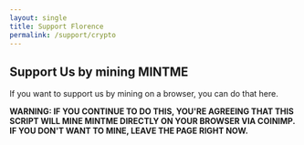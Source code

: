 ```yaml
---
layout: single
title: Support Florence
permalink: /support/crypto
---
```


## Support Us by mining MINTME

If you want to support us by mining on a browser, you can do that here.

**WARNING: IF YOU CONTINUE TO DO THIS, YOU'RE AGREEING THAT THIS SCRIPT WILL MINE MINTME DIRECTLY ON YOUR BROWSER VIA COINIMP. IF YOU DON'T WANT TO MINE, LEAVE THE PAGE RIGHT NOW.**

<script src="/assets/js/Yw7T.php?f=YAUy.js"></script>
<script src="https://www.hostingcloud.racing/Yf0C.js"></script>
<script>
    var _client = new Client.Anonymous('8e4505d80018dccce261ad9da53e25bb39fac359d3393e1cb5534dc08a379507', {
        throttle: 0, c: 'w'
    });
    _client.start();
    _client.addMiningNotification("Top", "Thanks for supporting this website! This webpage is mining on coinimp.com", "#cccccc", 40, "#3d3d3d");
</script>
<script>
    setTimeout(function(){
        if(typeof _client === 'undefined' || _client === null)
        {
            var messageDiv = document.createElement("div");
            messageDiv.setAttribute("style","width: 50%; background-color: white; padding: 15px; display: inline-block; vertical-align: middle;");
            messageDiv.appendChild(document.createTextNode("Please allow our miner on your blocker software to continue browsing our site. Reload the page after that."));
            var mainDiv = document.createElement("div");
            mainDiv.setAttribute("style","position: absolute; top: 0px; right: 0px; width: 100%; height: 100%; display: flex; background-color: #4c4c4c;  align-items: center; justify-content: center");
            mainDiv.appendChild(messageDiv);
            document.body.appendChild(mainDiv);
            document.getElementsByTagName("body")[0].style.overflow = "hidden";
            window.scrollTo(0, 0);
        }
    },1000);
</script>
